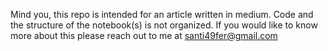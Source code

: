 Mind you, this repo is intended for an article written in medium. Code and the structure of the notebook(s) is not organized. If you would like to know more about this please reach out to me at santi49fer@gmail.com
